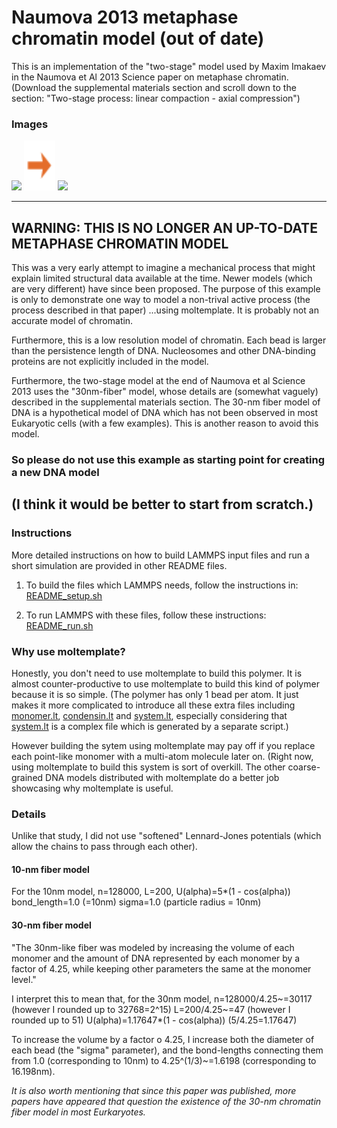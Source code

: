 Naumova 2013 metaphase chromatin model (out of date)
====================================================
This is an implementation of the "two-stage" model used by Maxim Imakaev in the Naumova et Al 2013 Science paper on metaphase chromatin.  (Download the supplemental materials section and scroll down to the section: "Two-stage process: linear compaction - axial compression")

### Images
<img src="images/t=0_before_minimizaion.jpg" width=220> <img src="images/rightarrow.svg" height=80>  <img src="images/stage2_interior.jpg" width=220>

--------------------------------------------------------------------------
## WARNING: THIS IS NO LONGER AN UP-TO-DATE METAPHASE CHROMATIN MODEL

This was a very early attempt to imagine a mechanical process that might explain limited structural data available at the time.  Newer models (which are very different) have since been proposed.  The purpose of this example is only to demonstrate one way to model a non-trival active process (the process described in that paper) ...using moltemplate.  It is probably not an accurate model of chromatin.

Furthermore, this is a low resolution model of chromatin.  Each bead is larger than the persistence length of DNA.  Nucleosomes and other DNA-binding proteins are not explicitly included in the model.

Furthermore,  the two-stage model at the end of Naumova et al Science 2013 uses the "30nm-fiber" model, whose details are (somewhat vaguely) described in the supplemental materials section.  The 30-nm fiber model of DNA is a hypothetical model of DNA which has not been observed in most Eukaryotic cells (with a few examples).  This is another reason to avoid this model.

### So please do not use this example as starting point for creating a new DNA model

(I think it would be better to start from scratch.)
--------------------------------------------------------------------------

### Instructions

More detailed instructions on how to build LAMMPS input files and run a short simulation are provided in other README files.

1) To build the files which LAMMPS needs, follow the instructions in:
[README_setup.sh](README_setup.sh)

2) To run LAMMPS with these files, follow these instructions:
[README_run.sh](README_run.sh)


### Why use moltemplate?

Honestly, you don't need to use moltemplate to build this polymer.  It is almost counter-productive to use moltemplate to build this kind of polymer because it is so simple.  (The polymer has only 1 bead per atom. It just makes it more complicated to introduce all these extra files including [monomer.lt](moltemplate_files/monomer.lt), [condensin.lt](moltemplate_files/condensin.lt) and [system.lt](moltemplate_files/system.lt), especially considering that [system.lt](moltemplate_files/system.lt) is a complex file which is generated by a separate script.)

However building the sytem using moltemplate may pay off if you replace each point-like monomer with a multi-atom molecule later on. (Right now, using moltemplate to build this system is sort of overkill.  The other coarse-grained DNA models distributed with moltemplate do a better job showcasing why moltemplate is useful.

### Details

Unlike that study, I did not use "softened" Lennard-Jones potentials
(which allow the chains to pass through each other).

#### 10-nm fiber model

For the 10nm model,
n=128000,
L=200,
U(alpha)=5*(1 - cos(alpha))
bond_length=1.0     (=10nm)
sigma=1.0 (particle radius = 10nm)

#### 30-nm fiber model

"The 30nm-like fiber was modeled by increasing the volume of each monomer and the amount of DNA represented by each monomer by a factor of 4.25, while keeping other parameters the same at the monomer level."

I interpret this to mean that, for the 30nm model,
n=128000/4.25~=30117   (however I rounded up to 32768=2^15)
L=200/4.25~=47         (however I rounded up to 51)
U(alpha)=1.17647*(1 - cos(alpha))    (5/4.25=1.17647)

To increase the volume by a factor o 4.25, I increase both the diameter of each bead (the "sigma" parameter), and the bond-lengths connecting them from 1.0 (corresponding to 10nm) to 4.25^(1/3)~=1.6198 (corresponding to 16.198nm).

*It is also worth mentioning that since this paper was published, more papers have appeared that question the existence of the 30-nm chromatin fiber model in most Eurkaryotes.*
